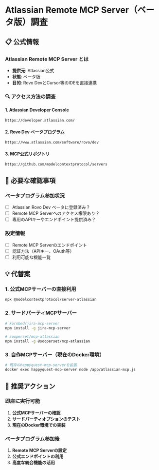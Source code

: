 # Atlassian Remote MCP Server（ベータ版）調査

## 📋 公式情報

### Atlassian Remote MCP Server とは
- **提供元**: Atlassian公式
- **状態**: ベータ版
- **目的**: Rovo DevとCursor等のIDEを直接連携

### 🔍 アクセス方法の調査

#### 1. Atlassian Developer Console
```
https://developer.atlassian.com/
```

#### 2. Rovo Dev ベータプログラム
```
https://www.atlassian.com/software/rovo/dev
```

#### 3. MCP公式リポジトリ
```
https://github.com/modelcontextprotocol/servers
```

## 🎯 必要な確認事項

### ベータプログラム参加状況
- [ ] Atlassian Rovo Dev ベータに登録済み？
- [ ] Remote MCP Serverへのアクセス権限あり？
- [ ] 専用のAPIキーやエンドポイント提供済み？

### 設定情報
- [ ] Remote MCP Serverのエンドポイント
- [ ] 認証方法（APIキー、OAuth等）
- [ ] 利用可能な機能一覧

## 💡 代替案

### 1. 公式MCPサーバーの直接利用
```bash
npx @modelcontextprotocol/server-atlassian
```

### 2. サードパーティMCPサーバー
```bash
# kornbed/jira-mcp-server
npm install -g jira-mcp-server

# sooperset/mcp-atlassian  
npm install -g @sooperset/mcp-atlassian
```

### 3. 自作MCPサーバー（現在のDocker環境）
```bash
# 既存のhappyquest-mcp-serverを拡張
docker exec happyquest-mcp-server node /app/atlassian-mcp.js
```

## 🔧 推奨アクション

### 即座に実行可能
1. **公式MCPサーバーの確認**
2. **サードパーティオプションのテスト**
3. **現在のDocker環境での実装**

### ベータプログラム参加後
1. **Remote MCP Serverの設定**
2. **公式エンドポイントの利用**
3. **高度な統合機能の活用**